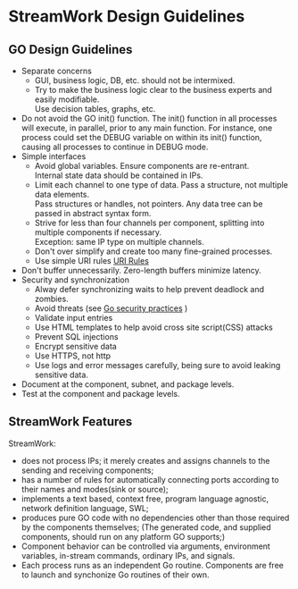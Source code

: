 # StreamWork Design Guidelines
  

## GO Design Guidelines

  * Separate concerns
   	* GUI, business logic, DB,  etc. should not be intermixed. 
   	* Try to make the business logic clear to the business experts and easily modifiable.  
   	  Use decision tables, graphs, etc.
  * Do not avoid the GO init() function.  The init() function in all
    processes will execute, in parallel, prior to any main function.
    For instance, one process could set the DEBUG variable on within 
    its init() function, causing
    all processes to continue in DEBUG mode.   	  
  * Simple interfaces
    * Avoid global variables.  Ensure components are re-entrant.  
      Internal state data should be contained in IPs. 
  	* Limit each channel to one type of data.  Pass a structure, 
  	  not multiple data elements.  
  	  Pass structures or handles, not pointers.  Any data tree can 
  	  be passed in abstract syntax form. 
  	* Strive for less than four channels per component, 
  	  splitting into multiple components if necessary.   
  	  Exception:  same IP type on multiple channels.     
  	* Don't over simplify and create too many fine-grained processes.
 	* Use simple URI rules [URI Rules](https://dzone.com/articles/7-rules-for-rest-api-uri-design-1)
  * Don't buffer unnecessarily.   Zero-length buffers minimize latency.
  * Security and synchronization
 	* Alway defer synchronizing waits to help prevent deadlock 
 	  and zombies.
    * Avoid threats  (see [Go security practices](https://blog.sqreen.com/top-6-security-best-practices-for-go/) )
  	* Validate input entries
  	* Use HTML templates to help avoid cross site script(CSS) attacks
  	* Prevent SQL injections
  	* Encrypt sensitive data
  	* Use HTTPS, not http
  	* Use logs and error messages carefully, being sure to avoid leaking sensitive data.
  * Document at the component, subnet, and package levels.   
  * Test at the component and package levels. 

## StreamWork Features

StreamWork: 

  * does not process IPs; it merely creates and assigns channels to the sending and receiving components;
  * has a number of rules for automatically connecting ports according to their names and modes(sink or source)<!-- ?? show rules -->;  
  * implements a text based, context free, program language agnostic, network definition language, SWL;
  * produces pure GO code with no dependencies other than those required by the components themselves; 
   (The generated code, and supplied components, should run on any platform GO supports;)  
  * Component behavior can be controlled via arguments, environment
variables, in-stream commands, ordinary IPs, and signals. 
  * Each process runs as an independent Go routine.  Components are free
    to launch and synchonize Go routines of their own. 


